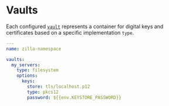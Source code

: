 # Vaults

Each configured [`vault`](../reference/config/overview.md#vaults) represents a container for digital keys and certificates based on a specific implementation `type`.

```yaml
---
name: zilla-namespace

vaults:
  my_servers:
    type: filesystem
    options:
      keys:
        store: tls/localhost.p12
        type: pkcs12
        password: ${{env.KEYSTORE_PASSWORD}}
```
